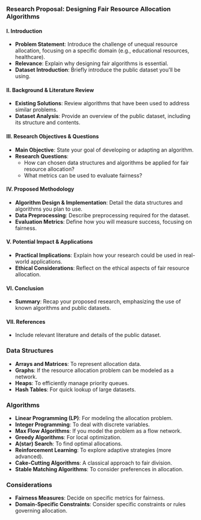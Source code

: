 ### Research Proposal: Designing Fair Resource Allocation Algorithms

#### I. Introduction
- **Problem Statement**: Introduce the challenge of unequal resource allocation, focusing on a specific domain (e.g., educational resources, healthcare).
- **Relevance**: Explain why designing fair algorithms is essential.
- **Dataset Introduction**: Briefly introduce the public dataset you'll be using.

#### II. Background & Literature Review
- **Existing Solutions**: Review algorithms that have been used to address similar problems.
- **Dataset Analysis**: Provide an overview of the public dataset, including its structure and contents.

#### III. Research Objectives & Questions
- **Main Objective**: State your goal of developing or adapting an algorithm.
- **Research Questions**:
  - How can chosen data structures and algorithms be applied for fair resource allocation?
  - What metrics can be used to evaluate fairness?

#### IV. Proposed Methodology
- **Algorithm Design & Implementation**: Detail the data structures and algorithms you plan to use.
- **Data Preprocessing**: Describe preprocessing required for the dataset.
- **Evaluation Metrics**: Define how you will measure success, focusing on fairness.

#### V. Potential Impact & Applications
- **Practical Implications**: Explain how your research could be used in real-world applications.
- **Ethical Considerations**: Reflect on the ethical aspects of fair resource allocation.

#### VI. Conclusion
- **Summary**: Recap your proposed research, emphasizing the use of known algorithms and public datasets.

#### VII. References
- Include relevant literature and details of the public dataset.

### Data Structures
- **Arrays and Matrices**: To represent allocation data.
- **Graphs**: If the resource allocation problem can be modeled as a network.
- **Heaps**: To efficiently manage priority queues.
- **Hash Tables**: For quick lookup of large datasets.

### Algorithms
- **Linear Programming (LP)**: For modeling the allocation problem.
- **Integer Programming**: To deal with discrete variables.
- **Max Flow Algorithms**: If you model the problem as a flow network.
- **Greedy Algorithms**: For local optimization.
- **A(star) Search**: To find optimal allocations.
- **Reinforcement Learning**: To explore adaptive strategies (more advanced).
- **Cake-Cutting Algorithms**: A classical approach to fair division.
- **Stable Matching Algorithms**: To consider preferences in allocation.

### Considerations
- **Fairness Measures**: Decide on specific metrics for fairness.
- **Domain-Specific Constraints**: Consider specific constraints or rules governing allocation.

